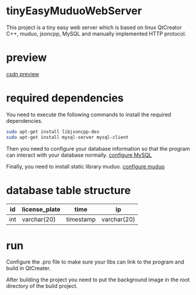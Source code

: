 # tinyEasyMuduoWebServer
This project is a tiny easy web server which is based on linux QtCreator C++, muduo, jsoncpp, MySQL and manually implemented HTTP protocol.

# preview
[csdn preview](https://blog.csdn.net/weixin_45178775/article/details/122257814)

# required dependencies
You need to execute the following commands to install the required dependencies.

```sh
sudo apt-get install libjsoncpp-dev
sudo apt-get install mysql-server mysql-client
```

Then you need to configure your database information so that the program can interact with your database normally.
[configure MySQL](https://www.cnblogs.com/wuhou/archive/2008/09/28/1301071.html)

Finally, you need to install static library muduo.
[configure muduo](https://github.com/chenshuo/muduo)

# database table structure
|id |license_plate |time |ip |
|---|---|---|---|
|int|varchar(20)|timestamp|varchar(20)|

# run
Configure the .pro file to make sure your libs can link to the program and build in QtCreater.

After building the project you need to put the background image in the root directory of the build project.
